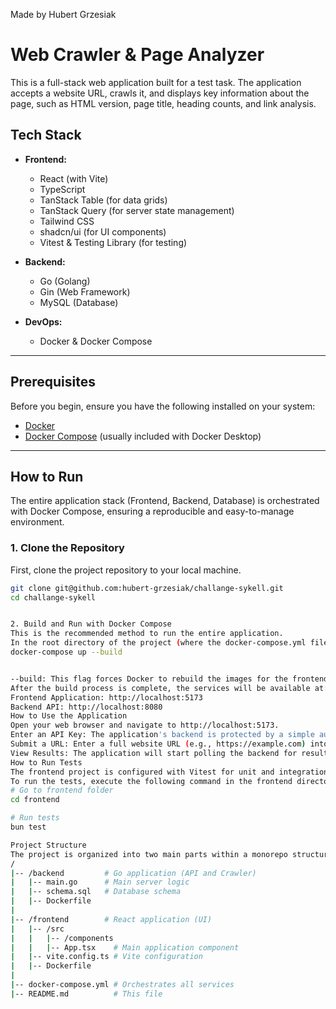 Made by Hubert Grzesiak

# Web Crawler & Page Analyzer

This is a full-stack web application built for a test task. The application accepts a website URL, crawls it, and displays key information about the page, such as HTML version, page title, heading counts, and link analysis.

## Tech Stack

- **Frontend:**

  - React (with Vite)
  - TypeScript
  - TanStack Table (for data grids)
  - TanStack Query (for server state management)
  - Tailwind CSS
  - shadcn/ui (for UI components)
  - Vitest & Testing Library (for testing)

- **Backend:**

  - Go (Golang)
  - Gin (Web Framework)
  - MySQL (Database)

- **DevOps:**
  - Docker & Docker Compose

---

## Prerequisites

Before you begin, ensure you have the following installed on your system:

- [Docker](https://www.docker.com/products/docker-desktop/)
- [Docker Compose](https://docs.docker.com/compose/install/) (usually included with Docker Desktop)

---

## How to Run

The entire application stack (Frontend, Backend, Database) is orchestrated with Docker Compose, ensuring a reproducible and easy-to-manage environment.

### 1. Clone the Repository

First, clone the project repository to your local machine.

```bash
git clone git@github.com:hubert-grzesiak/challange-sykell.git
cd challange-sykell


2. Build and Run with Docker Compose
This is the recommended method to run the entire application.
In the root directory of the project (where the docker-compose.yml file is located), run the following command:
docker-compose up --build


--build: This flag forces Docker to rebuild the images for the frontend and backend, ensuring all the latest code changes are included.
After the build process is complete, the services will be available at:
Frontend Application: http://localhost:5173
Backend API: http://localhost:8080
How to Use the Application
Open your web browser and navigate to http://localhost:5173.
Enter an API Key: The application's backend is protected by a simple authorization mechanism. You must enter any non-empty string into the "Enter API Key" field in the top-right corner to enable the application's functionality. For example: test1234.
Submit a URL: Enter a full website URL (e.g., https://example.com) into the main input field and click "Analyze".
View Results: The application will start polling the backend for results, which will appear in the table as they become available.
How to Run Tests
The frontend project is configured with Vitest for unit and integration testing.
To run the tests, execute the following command in the frontend directory:
# Go to frontend folder
cd frontend

# Run tests
bun test

Project Structure
The project is organized into two main parts within a monorepo structure:
/
|-- /backend         # Go application (API and Crawler)
|   |-- main.go      # Main server logic
|   |-- schema.sql   # Database schema
|   |-- Dockerfile
|
|-- /frontend        # React application (UI)
|   |-- /src
|   |   |-- /components
|   |   |-- App.tsx    # Main application component
|   |-- vite.config.ts # Vite configuration
|   |-- Dockerfile
|
|-- docker-compose.yml # Orchestrates all services
|-- README.md          # This file


```
